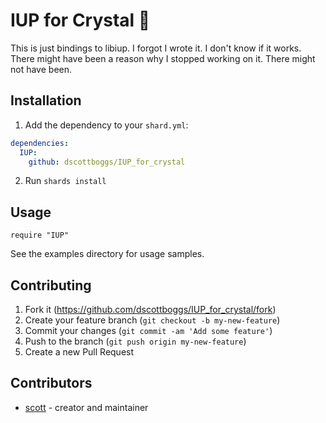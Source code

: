 # IUP for Crystal 💎

This is just bindings to libiup. I forgot I wrote it. I don't know if it works. There might have been a reason why I stopped working on it. There might not have been.

## Installation

1. Add the dependency to your `shard.yml`:
```yaml
dependencies:
  IUP:
    github: dscottboggs/IUP_for_crystal
```
2. Run `shards install`

## Usage

```crystal
require "IUP"
```
See the examples directory for usage samples.

## Contributing

1. Fork it (<https://github.com/dscottboggs/IUP_for_crystal/fork>)
2. Create your feature branch (`git checkout -b my-new-feature`)
3. Commit your changes (`git commit -am 'Add some feature'`)
4. Push to the branch (`git push origin my-new-feature`)
5. Create a new Pull Request

## Contributors

- [scott](https://github.com/dscottboggs) - creator and maintainer
